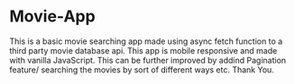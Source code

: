 # Movie-App
This is a basic movie searching app made using async fetch function to a third party movie database api.
This app is mobile responsive and made with vanilla JavaScript.
This can be further improved by addind Pagination feature/ searching the movies by sort of different ways etc.
Thank You.
